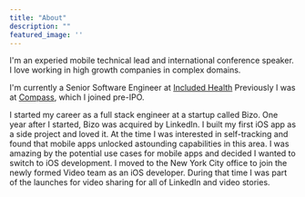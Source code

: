 ```yaml
---
title: "About"
description: ""
featured_image: ''
---
```


I'm an experied mobile technical lead and international conference speaker. I love working in high growth companies in complex domains. 

I'm currently a Senior Software Engineer at [Included Health](https://includedhealth.com/.) Previously I was at [Compass](https://www.compass.com/), which I joined pre-IPO. 

I started my career as a full stack engineer at a startup called Bizo. One year after I started, Bizo was acquired by LinkedIn. I built my first iOS app as a side project and loved it. At the time I was interested in self-tracking and found that mobile apps unlocked astounding capabilities in this area. I was amazing by the potential use cases for mobile apps and decided I wanted to switch to iOS development. I moved to the New York City office to join the newly formed Video team as an iOS developer. During that time I was part of the launches for video sharing for all of LinkedIn and video stories.

